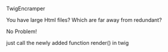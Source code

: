 TwigEncramper

You have large Html files?
Which are far away from redundant?

No Problem!

just call the newly added function render() in twig
